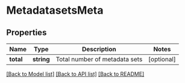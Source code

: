 # MetadatasetsMeta

## Properties
Name | Type | Description | Notes
------------ | ------------- | ------------- | -------------
**total** | **string** | Total number of metadata sets | [optional] 

[[Back to Model list]](../README.md#documentation-for-models) [[Back to API list]](../README.md#documentation-for-api-endpoints) [[Back to README]](../README.md)


